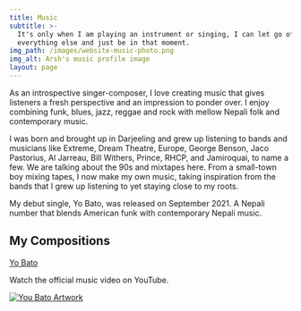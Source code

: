 ```yaml
---
title: Music
subtitle: >-
  It's only when I am playing an instrument or singing, I can let go of
  everything else and just be in that moment.
img_path: /images/website-music-photo.png
img_alt: Arsh's music profile image
layout: page
---
```

As an introspective singer-composer, I love creating music that gives listeners a fresh perspective and an impression to ponder over. I enjoy combining funk, blues, jazz, reggae and rock with mellow Nepali folk and contemporary music.

I was born and brought up in Darjeeling and grew up listening to bands and musicians like Extreme, Dream Theatre, Europe, George Benson, Jaco Pastorius, Al Jarreau, Bill Withers, Prince, RHCP, and Jamiroquai,  to name a few. We are talking about the 90s and mixtapes here. From a small-town boy mixing tapes, I now make my own music, taking inspiration from the bands that I grew up listening to yet staying close to my roots.

My debut single, Yo Bato, was released on September 2021. A Nepali number that blends American funk with contemporary Nepali music.

### <a name="songs"></a>

## My Compositions

[Yo Bato](https://distrokid.com/hyperfollow/arshrai/yo-bato)

Watch the official music video on YouTube.

[![You Bato Artwork](../images/artwork-yo-bato-gallery.png)](https://distrokid.com/hyperfollow/arshrai/yo-bato)
